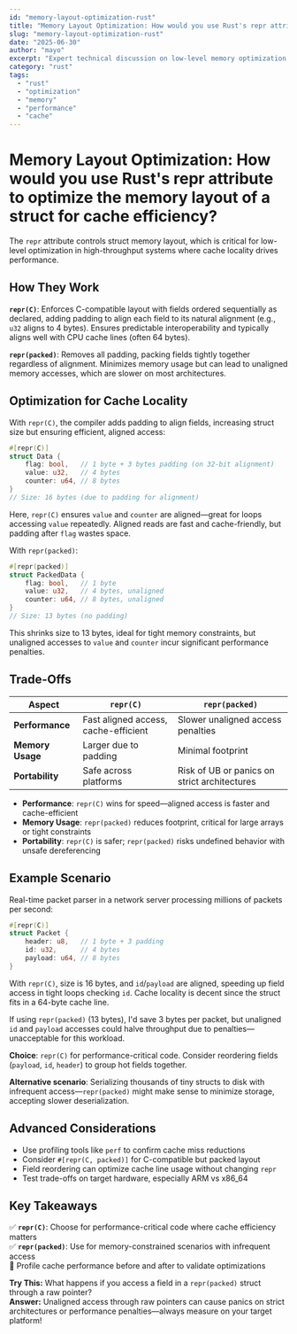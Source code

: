 ```yaml
---
id: "memory-layout-optimization-rust"
title: "Memory Layout Optimization: How would you use Rust's repr attribute to optimize the memory layout of a struct for cache efficiency, and what trade-offs might you consider when choosing between repr(C) and repr(packed)?"
slug: "memory-layout-optimization-rust"
date: "2025-06-30"
author: "mayo"
excerpt: "Expert technical discussion on low-level memory optimization in Rust, covering repr attributes, cache efficiency, and performance trade-offs for lead developers."
category: "rust"
tags:
  - "rust"
  - "optimization"
  - "memory"
  - "performance"
  - "cache"
---
```


# Memory Layout Optimization: How would you use Rust's repr attribute to optimize the memory layout of a struct for cache efficiency?

The `repr` attribute controls struct memory layout, which is critical for low-level optimization in high-throughput systems where cache locality drives performance.

## How They Work

**`repr(C)`**: Enforces C-compatible layout with fields ordered sequentially as declared, adding padding to align each field to its natural alignment (e.g., `u32` aligns to 4 bytes). Ensures predictable interoperability and typically aligns well with CPU cache lines (often 64 bytes).

**`repr(packed)`**: Removes all padding, packing fields tightly together regardless of alignment. Minimizes memory usage but can lead to unaligned memory accesses, which are slower on most architectures.

## Optimization for Cache Locality

With `repr(C)`, the compiler adds padding to align fields, increasing struct size but ensuring efficient, aligned access:

```rust
#[repr(C)]
struct Data {
    flag: bool,   // 1 byte + 3 bytes padding (on 32-bit alignment)
    value: u32,   // 4 bytes
    counter: u64, // 8 bytes
}
// Size: 16 bytes (due to padding for alignment)
```

Here, `repr(C)` ensures `value` and `counter` are aligned—great for loops accessing `value` repeatedly. Aligned reads are fast and cache-friendly, but padding after `flag` wastes space.

With `repr(packed)`:

```rust
#[repr(packed)]
struct PackedData {
    flag: bool,   // 1 byte
    value: u32,   // 4 bytes, unaligned
    counter: u64, // 8 bytes, unaligned
}
// Size: 13 bytes (no padding)
```

This shrinks size to 13 bytes, ideal for tight memory constraints, but unaligned accesses to `value` and `counter` incur significant performance penalties.

## Trade-Offs

| Aspect | `repr(C)` | `repr(packed)` |
|--------|-----------|----------------|
| **Performance** | Fast aligned access, cache-efficient | Slower unaligned access penalties |
| **Memory Usage** | Larger due to padding | Minimal footprint |
| **Portability** | Safe across platforms | Risk of UB or panics on strict architectures |

- **Performance**: `repr(C)` wins for speed—aligned access is faster and cache-efficient
- **Memory Usage**: `repr(packed)` reduces footprint, critical for large arrays or tight constraints
- **Portability**: `repr(C)` is safer; `repr(packed)` risks undefined behavior with unsafe dereferencing

## Example Scenario

Real-time packet parser in a network server processing millions of packets per second:

```rust
#[repr(C)]
struct Packet {
    header: u8,   // 1 byte + 3 padding
    id: u32,      // 4 bytes
    payload: u64, // 8 bytes
}
```

With `repr(C)`, size is 16 bytes, and `id`/`payload` are aligned, speeding up field access in tight loops checking `id`. Cache locality is decent since the struct fits in a 64-byte cache line.

If using `repr(packed)` (13 bytes), I'd save 3 bytes per packet, but unaligned `id` and `payload` accesses could halve throughput due to penalties—unacceptable for this workload.

**Choice**: `repr(C)` for performance-critical code. Consider reordering fields (`payload`, `id`, `header`) to group hot fields together.

**Alternative scenario**: Serializing thousands of tiny structs to disk with infrequent access—`repr(packed)` might make sense to minimize storage, accepting slower deserialization.

## Advanced Considerations

- Use profiling tools like `perf` to confirm cache miss reductions
- Consider `#[repr(C, packed)]` for C-compatible but packed layout
- Field reordering can optimize cache line usage without changing `repr`
- Test trade-offs on target hardware, especially ARM vs x86_64

## Key Takeaways

✅ **`repr(C)`**: Choose for performance-critical code where cache efficiency matters  
✅ **`repr(packed)`**: Use for memory-constrained scenarios with infrequent access  
🚀 Profile cache performance before and after to validate optimizations

**Try This:** What happens if you access a field in a `repr(packed)` struct through a raw pointer?  
**Answer:** Unaligned access through raw pointers can cause panics on strict architectures or performance penalties—always measure on your target platform!
